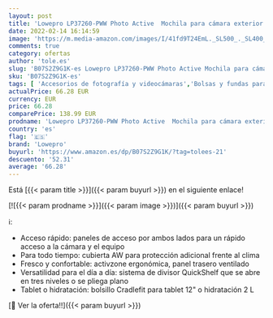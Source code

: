 ```yaml
---
layout: post
title: 'Lowepro LP37260-PWW Photo Active  Mochila para cámara exterior sin espejo con divisores QuickShelf  Tablet 12"/iPad/Hidr. 2L  Sony  Canon  Nikon  Objetivos  Gimbal  Dron  DJI  Negro/Gris'
date: 2022-02-14 16:14:59
image: 'https://m.media-amazon.com/images/I/41fd9T24EmL._SL500_._SL400_.jpg'
comments: true
category: ofertas
author: 'tole.es'
slug: 'B07S2Z9G1K-es Lowepro LP37260-PWW Photo Active Mochila para cámara...'
sku: 'B07S2Z9G1K-es'
tags: [ 'Accesorios de fotografía y videocámaras','Bolsas y fundas para cámaras compactas','Bolsas y fundas para cámaras digitales','Bolsas y fundas para cámaras,  videocámaras y prismáticos','Electrónica','Fotografía y videocámaras','lowepro','mochila', ]
actualPrice: 66.28 EUR
currency: EUR
price: 66.28
comparePrice: 138.99 EUR
prodname: 'Lowepro LP37260-PWW Photo Active  Mochila para cámara exterior sin espejo con divisores QuickShelf  Tablet 12"/iPad/Hidr. 2L  Sony  Canon  Nikon  Objetivos  Gimbal  Dron  DJI  Negro/Gris'
country: 'es'
flag: '🇪🇸'
brand: 'Lowepro'
buyurl: 'https://www.amazon.es/dp/B07S2Z9G1K/?tag=tolees-21'
descuento: '52.31'
average: '66.28'
---
```


Está [{{< param title >}}]({{< param buyurl >}}) en el siguiente enlace!

[![{{< param prodname >}}]({{< param image >}})]({{< param buyurl >}})

ℹ️:

- Acceso rápido: paneles de acceso por ambos lados para un rápido acceso a la cámara y el equipo
- Para todo tiempo: cubierta AW para protección adicional frente al clima
- Fresco y confortable: activzone ergonómica, panel trasero ventilado
- Versatilidad para el día a día: sistema de divisor QuickShelf que se abre en tres niveles o se pliega plano
- Tablet o hidratación: bolsillo Cradlefit para tablet 12" o hidratación 2 L

[🛒 Ver la oferta!!]({{< param buyurl >}})
